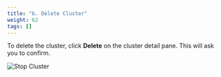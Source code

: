 ```yaml
---
title: "b. Delete Cluster"
weight: 62
tags: []
---
```


To delete the cluster, click **Delete** on the cluster detail pane. This will ask you to confirm.

![Stop Cluster](/images/pcluster/pcmanager-delete-cluster.png)